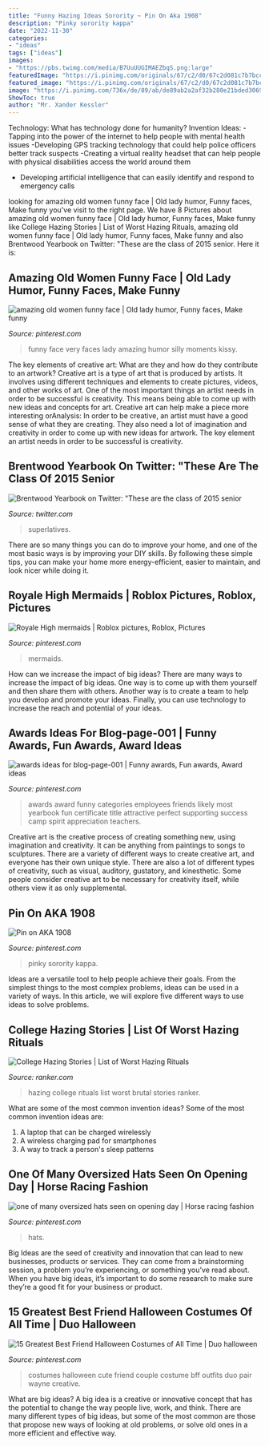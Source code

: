 ```yaml
---
title: "Funny Hazing Ideas Sorority ~ Pin On Aka 1908"
description: "Pinky sorority kappa"
date: "2022-11-30"
categories:
- "ideas"
tags: ["ideas"]
images:
- "https://pbs.twimg.com/media/B7UuUUGIMAEZbqS.png:large"
featuredImage: "https://i.pinimg.com/originals/67/c2/d0/67c2d081c7b7bccf1ae1464d9a4799d7.jpg"
featured_image: "https://i.pinimg.com/originals/67/c2/d0/67c2d081c7b7bccf1ae1464d9a4799d7.jpg"
image: "https://i.pinimg.com/736x/de/89/ab/de89ab2a2af32b280e21bded30691202.jpg"
ShowToc: true
author: "Mr. Xander Kessler"
---
```



Technology: What has technology done for humanity?
Invention Ideas: 
-Tapping into the power of the internet to help people with mental health issues 
-Developing GPS tracking technology that could help police officers better track suspects 
-Creating a virtual reality headset that can help people with physical disabilities access the world around them 
- Developing artificial intelligence that can easily identify and respond to emergency calls

	

		
looking for amazing old women funny face | Old lady humor, Funny faces, Make funny you've visit to the right page. We have 8 Pictures about amazing old women funny face | Old lady humor, Funny faces, Make funny like College Hazing Stories | List of Worst Hazing Rituals, amazing old women funny face | Old lady humor, Funny faces, Make funny and also Brentwood Yearbook on Twitter: &quot;These are the class of 2015 senior. Here it is:
		
    
## Amazing Old Women Funny Face | Old Lady Humor, Funny Faces, Make Funny

<img loading=lazy src="https://i.pinimg.com/736x/de/89/ab/de89ab2a2af32b280e21bded30691202.jpg" onerror="this.onerror=null;this.src='https://tse2.mm.bing.net/th?id=OIP.6mPpv1if3RJ6YI1bJUmRLAHaLZ&amp;pid=15.1';" alt="amazing old women funny face | Old lady humor, Funny faces, Make funny">

_Source: pinterest.com_

>funny face very faces lady amazing humor silly moments kissy. 

	

The key elements of creative art: What are they and how do they contribute to an artwork?
Creative art is a type of art that is produced by artists. It involves using different techniques and elements to create pictures, videos, and other works of art. One of the most important things an artist needs in order to be successful is creativity. This means being able to come up with new ideas and concepts for art. Creative art can help make a piece more interesting orAnalysis: In order to be creative, an artist must have a good sense of what they are creating. They also need a lot of imagination and creativity in order to come up with new ideas for artwork. The key element an artist needs in order to be successful is creativity.

    
## Brentwood Yearbook On Twitter: &quot;These Are The Class Of 2015 Senior

<img loading=lazy src="https://pbs.twimg.com/media/B7UuUUGIMAEZbqS.png:large" onerror="this.onerror=null;this.src='https://tse2.mm.bing.net/th?id=OIP.0n1NFRz_Cy4yLrJf-Qf05gAAAA&amp;pid=15.1';" alt="Brentwood Yearbook on Twitter: &quot;These are the class of 2015 senior">

_Source: twitter.com_

>superlatives. 

	

There are so many things you can do to improve your home, and one of the most basic ways is by improving your DIY skills. By following these simple tips, you can make your home more energy-efficient, easier to maintain, and look nicer while doing it.

    
## Royale High Mermaids | Roblox Pictures, Roblox, Pictures

<img loading=lazy src="https://i.pinimg.com/736x/51/75/d3/5175d3b8d78f0c1a2fcebc9c248de327.jpg" onerror="this.onerror=null;this.src='https://tse2.mm.bing.net/th?id=OIP.4oE7f2lTaDC3fXRcwfu6kgHaFj&amp;pid=15.1';" alt="Royale High mermaids | Roblox pictures, Roblox, Pictures">

_Source: pinterest.com_

>mermaids. 

	

How can we increase the impact of big ideas?
There are many ways to increase the impact of big ideas. One way is to come up with them yourself and then share them with others. Another way is to create a team to help you develop and promote your ideas. Finally, you can use technology to increase the reach and potential of your ideas.

    
## Awards Ideas For Blog-page-001 | Funny Awards, Fun Awards, Award Ideas

<img loading=lazy src="https://i.pinimg.com/originals/c1/be/3e/c1be3eb5c6376510d65407ad042864da.jpg" onerror="this.onerror=null;this.src='https://tse4.mm.bing.net/th?id=OIP.dXL4rYHypDM_2YU_9PbtbwHaKk&amp;pid=15.1';" alt="awards ideas for blog-page-001 | Funny awards, Fun awards, Award ideas">

_Source: pinterest.com_

>awards award funny categories employees friends likely most yearbook fun certificate title attractive perfect supporting success camp spirit appreciation teachers. 

	

Creative art is the creative process of creating something new, using imagination and creativity. It can be anything from paintings to songs to sculptures. There are a variety of different ways to create creative art, and everyone has their own unique style. There are also a lot of different types of creativity, such as visual, auditory, gustatory, and kinesthetic. Some people consider creative art to be necessary for creativity itself, while others view it as only supplemental.

    
## Pin On AKA 1908

<img loading=lazy src="https://i.pinimg.com/originals/46/fd/58/46fd58e5995d23ceb5eea79936e8ecb1.jpg" onerror="this.onerror=null;this.src='https://tse2.mm.bing.net/th?id=OIP.Bg79AwOU0bLcJjzhjkBtNwHaFx&amp;pid=15.1';" alt="Pin on AKA 1908">

_Source: pinterest.com_

>pinky sorority kappa. 

	

Ideas are a versatile tool to help people achieve their goals. From the simplest things to the most complex problems, ideas can be used in a variety of ways. In this article, we will explore five different ways to use ideas to solve problems.

    
## College Hazing Stories | List Of Worst Hazing Rituals

<img loading=lazy src="https://imgix.ranker.com/list_img_v2/2049/302049/original/the-14-most-brutal-college-hazing-rituals-u1?w=817&amp;h=427&amp;fm=jpg&amp;q=50&amp;fit=crop" onerror="this.onerror=null;this.src='https://tse4.mm.bing.net/th?id=OIP.X-os1zuH95xlF2RIvFckrgHaD3&amp;pid=15.1';" alt="College Hazing Stories | List of Worst Hazing Rituals">

_Source: ranker.com_

>hazing college rituals list worst brutal stories ranker. 

	

What are some of the most common invention ideas?
Some of the most common invention ideas are: 
1. A laptop that can be charged wirelessly
2. A wireless charging pad for smartphones
3. A way to track a person's sleep patterns

    
## One Of Many Oversized Hats Seen On Opening Day | Horse Racing Fashion

<img loading=lazy src="https://i.pinimg.com/originals/67/c2/d0/67c2d081c7b7bccf1ae1464d9a4799d7.jpg" onerror="this.onerror=null;this.src='https://tse1.mm.bing.net/th?id=OIP.NW2B6XaG3t8Lgs210rcvMQHaJ4&amp;pid=15.1';" alt="one of many oversized hats seen on opening day | Horse racing fashion">

_Source: pinterest.com_

>hats. 

	

Big Ideas are the seed of creativity and innovation that can lead to new businesses, products or services. They can come from a brainstorming session, a problem you’re experiencing, or something you’ve read about. When you have big ideas, it’s important to do some research to make sure they’re a good fit for your business or product.

    
## 15 Greatest Best Friend Halloween Costumes Of All Time | Duo Halloween

<img loading=lazy src="https://i.pinimg.com/originals/03/8e/f8/038ef84fddcca283b146f9629cc83ffd.jpg" onerror="this.onerror=null;this.src='https://tse4.mm.bing.net/th?id=OIP.xGK8Qp9p3QUM4KRXg0wMvAHaJ4&amp;pid=15.1';" alt="15 Greatest Best Friend Halloween Costumes of All Time | Duo halloween">

_Source: pinterest.com_

>costumes halloween cute friend couple costume bff outfits duo pair wayne creative. 

	

What are big ideas?
A big idea is a creative or innovative concept that has the potential to change the way people live, work, and think. There are many different types of big ideas, but some of the most common are those that propose new ways of looking at old problems, or solve old ones in a more efficient and effective way.

